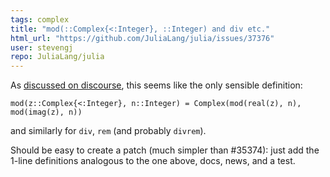 ```yaml
---
tags: complex
title: "mod(::Complex{<:Integer}, ::Integer) and div etc."
html_url: "https://github.com/JuliaLang/julia/issues/37376"
user: stevengj
repo: JuliaLang/julia
---
```


As [discussed on discourse](https://discourse.julialang.org/t/extend-mod-first-argument-to-gaussian-integers), this seems like the only sensible definition:
```
mod(z::Complex{<:Integer}, n::Integer) = Complex(mod(real(z), n), mod(imag(z), n))
```
and similarly for `div`, `rem` (and probably `divrem`).   

Should be easy to create a patch (much simpler than #35374): just add the 1-line definitions analogous to the one above, docs, news, and a test.
